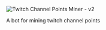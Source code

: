 ![Twitch Channel Points Miner - v2](https://raw.githubusercontent.com/rdavydov/Twitch-Channel-Points-Miner-v2/master/assets/banner.png)

A bot for mining twitch channel points
